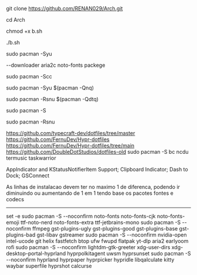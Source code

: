 git clone https://github.com/RENAN029/Arch.git

cd Arch

chmod +x b.sh

./b.sh

sudo pacman -Syu 

--downloader aria2c noto-fonts packege

sudo pacman -Scc

sudo pacman -Syu $(pacman -Qnq) 

sudo pacman -Rsnu $(pacman -Qdtq)

sudo pacman -S 

sudo pacman -Rsnu

https://github.com/typecraft-dev/dotfiles/tree/master https://github.com/FernuDev/Hypr-dotfiles https://github.com/FernuDev/Hypr-dotfiles/tree/main https://github.com/DoubleDotStudios/dotfiles-old sudo pacman -S bc ncdu termusic taskwarrior

AppIndicator and KStatusNotifierItem Support; Clipboard Indicator; Dash to Dock; GSConnect

As linhas de instalacao devem ter no maximo 1 de diferenca, podendo ir diminuindo ou aumentando de 1 em 1 tendo base os pacotes fontes e codecs

---------------------------------------------------------------------------------------------------------------------------------------------------------------------------------
set -e
sudo pacman -S --noconfirm noto-fonts noto-fonts-cjk noto-fonts-emoji ttf-noto-nerd noto-fonts-extra ttf-jetbrains-mono
sudo pacman -S --noconfirm ffmpeg gst-plugins-ugly gst-plugins-good gst-plugins-base gst-plugins-bad gst-libav gstreamer 
sudo pacman -S --noconfirm nvidia-open intel-ucode git helix fastfetch btop ufw fwupd flatpak yt-dlp aria2 earlyoom rofi 
sudo pacman -S --noconfirm lightdm-gtk-greeter xdg-user-dirs xdg-desktop-portal-hyprland hyprpolkitagent uwsm hyprsunset
sudo pacman -S --noconfirm hyprland hyprpaper hyprpicker hypridle libqalculate kitty waybar superfile hyprshot calcurse 
